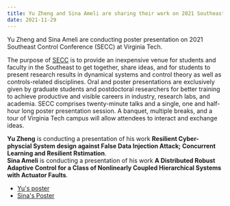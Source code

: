 ```yaml
---
title: Yu Zheng and Sina Ameli are sharing their work on 2021 Southeast Control Conference
date: 2021-11-29
---
```


Yu Zheng and Sina Ameli are conducting poster presentation on 2021 Southeast Control Conference (SECC) at Virginia Tech.

<!--more-->
The purpose of [SECC](https://secc21.com/) is to provide an inexpensive venue for students and faculty in the Southeast to get together, share ideas, and for students to present research results in dynamical systems and control theory as well as controls-related disciplines. Oral and poster presentations are exclusively given by graduate students and postdoctoral researchers for better training to achieve productive and visible careers in industry, research labs, and academia. SECC comprises twenty-minute talks and a single, one and half-hour long poster presentation session. A banquet, multiple breaks, and a tour of Virginia Tech campus will allow attendees to interact and exchange ideas. <br>

**Yu Zheng** is conducting a presentation of his work **Resilient Cyber-physcial System design against False Data Injection Attack; Concurrent Learning and Resilient Rstimation**. <br>
**Sina Ameli** is conducting a presentation of his work **A Distributed Robust Adaptive Control for a Class of Nonlinearly Coupled Hierarchical Systems with Actuator Faults**.<br>

- [Yu's poster](https://github.com/fsudssAI/starter-hugo-research-group/blob/main/content/post/2021secc/Yu_Poster.pdf) <br>
- [Sina's Poster](https://github.com/fsudssAI/starter-hugo-research-group/blob/main/content/post/2021secc/Sina_poster.pdf)


